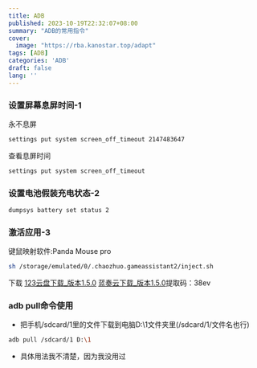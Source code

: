 ```yaml
---
title: ADB
published: 2023-10-19T22:32:07+08:00
summary: "ADB的常用指令"
cover:
  image: "https://rba.kanostar.top/adapt"
tags: [ADB]
categories: 'ADB'
draft: false 
lang: ''
---
```

### 设置屏幕息屏时间-1
永不息屏
``` bash
settings put system screen_off_timeout 2147483647
```
查看息屏时间
``` bash
settings put system screen_off_timeout
```
### 设置电池假装充电状态-2
``` bash
dumpsys battery set status 2
```
### 激活应用-3
键鼠映射软件:Panda Mouse pro
``` bash
sh /storage/emulated/0/.chaozhuo.gameassistant2/inject.sh
```
下载
[123云盘下载_版本1.5.0](https://www.123pan.com/s/wkn6Vv-ttpiH.html)
[蓝奏云下载_版本1.5.0](https://wwp.lanzoup.com/iQ62S1dug35e)提取码：38ev
### adb pull命令使用
- 把手机/sdcard/1里的文件下载到电脑D:\1文件夹里(/sdcard/1/文件名也行)
``` bash
adb pull /sdcard/1 D:\1
```
- 具体用法我不清楚，因为我没用过
